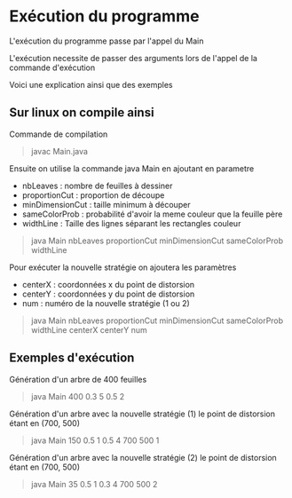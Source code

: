 # Exécution du programme

L'exécution du programme passe par l'appel du Main

L'exécution necessite de passer des arguments lors de l'appel de la commande d'exécution

Voici une explication ainsi que des exemples

## Sur linux on compile ainsi

Commande de compilation

> javac Main.java

Ensuite on utilise la commande java Main en ajoutant en parametre
 - nbLeaves : nombre de feuilles à dessiner
 - proportionCut : proportion de découpe
 -  minDimensionCut : taille minimum à découper
 - sameColorProb : probabilité d'avoir la meme couleur que la feuille père
 - widthLine : Taille des lignes séparant les rectangles couleur

> java Main nbLeaves proportionCut minDimensionCut sameColorProb widthLine

Pour exécuter la nouvelle stratégie on ajoutera les paramètres

 - centerX : coordonnées x du point de distorsion
 - centerY : coordonnées y du point de distorsion
 - num : numéro de la nouvelle stratégie (1 ou 2)

 > java Main nbLeaves proportionCut minDimensionCut sameColorProb widthLine centerX centerY num

## Exemples d'exécution

Génération d'un arbre de 400 feuilles

 > java Main 400 0.3 5 0.5 2

Génération d'un arbre avec la nouvelle stratégie (1) le point de distorsion étant en (700, 500)

 > java Main 150 0.5 1 0.5 4 700 500 1

Génération d'un arbre avec la nouvelle stratégie (2) le point de distorsion étant en (700, 500)

 > java Main 35 0.5 1 0.3 4 700 500 2